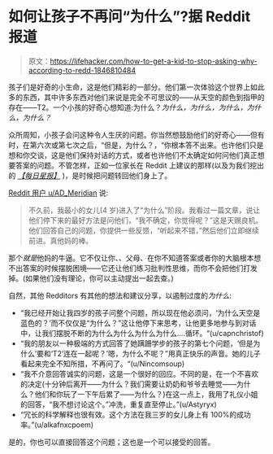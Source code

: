 # 如何让孩子不再问“为什么”?据 Reddit 报道

> 原文：<https://lifehacker.com/how-to-get-a-kid-to-stop-asking-why-according-to-redd-1846810484>

孩子们是好奇的小生命，这是他们精彩的一部分。他们第一次体验这个世界上如此多的东西，其中许多东西对他们来说是完全不可思议的——从天空的颜色到指甲的存在——T2。一个小孩的好奇心想知道:为什么？*为什么，为什么，为什么，为什么，为什么？*



众所周知，小孩子会问这种令人生厌的问题。你当然想鼓励他们的好奇心——但有时，在第六次或第七次之后，“但是，为什么？，“你根本答不出来。也许他们只是想和你交谈，这是他们保持对话的方式，或者也许他们不太确定如何问他们真正想要答案的问题。不管怎样，正如一位家长在 Reddit 上建议的那样(以及为我们挖出的 [*【每日星报】*](https://www.dailystar.co.uk/real-life/dad-shares-genius-parenting-trick-24027290) )，是时候把问题转回他们身上了。

[Reddit 用户 u/AD_Meridian](https://www.reddit.com/r/AskReddit/comments/aiv6l6/what_is_the_most_effective_psychological_trick/) 说:

> 不久前，我最小的女儿(4 岁)进入了“为什么”阶段。我看过一篇文章，说让他们停下来的最好方法是问他们，“我不确定，你觉得呢？”这是天赐良机。他们回答自己的问题，你提供一些反馈，“听起来不错，”然后他们立即继续前进。真他妈的棒。

那个*就是*他妈的牛逼。它不仅让你、、父母、在你不知道答案或者你的大脑根本想不出答案的时候摆脱困境——它还让他们练习批判性思维，而你不会把他们打发掉。(如果他们没有理论，你可以主动提出一起去查。)

自然，其他 Redditors 有其他的想法和建议分享，以遏制过度的*为什么*:

*   “我已经开始让我四岁的孩子问整个问题，所以现在他必须问，‘为什么天空是蓝色的？’而不仅仅是“为什么？”这让他停下来思考，让他更多地参与到对话中，让我们摆脱不断的为什么为什么为什么为什么....循环。“(u/capnchristof)
*   “我的朋友以一种极端的方式回答了她蹒跚学步的孩子的第七个问题，‘但是为什么’要和‘T2’连在一起呢？’嗯，为什么不呢？”用真正快乐的声音。她的儿子看起来完全不知所措，不再问了。“(u/Nincomsoup)
*   “我不介意回答诚实的问题，这是一个很好的回应。不同的是，在一个不喜欢的决定(十分钟后离开——为什么？我们需要让奶奶和爷爷去睡觉——为什么？他们和你玩了一下午后累了——为什么？)在这一点上，我用了礼仪小姐的回答，“我不想讨论这个。”冲洗，重复直至停止。”(u/Astyryx)
*   “冗长的科学解释也很有效。这个方法在我三岁的女儿身上有 100%的成功率。”(u/alkafnxcpoem)

是的，你也可以直接回答这个问题；这也是一个可以接受的回答。